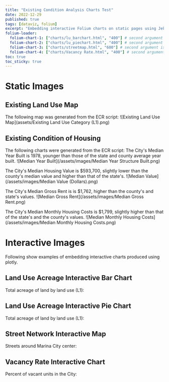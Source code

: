 ```yaml
---
title: "Existing Condition Analysis Charts Test"
date: 2022-12-29
published: true
tags: [dataviz, folium]
excerpt: "Embedding interactive Folium charts on static pages using Jekyll."
folium-loader:
  folium-chart-1: ["charts/lu_barchart.html", "400"] # second argument is the height
  folium-chart-2: ["charts/lu_piechart.html", "400"] # second argument is the height
  folium-chart-3: ["charts/streetmap.html", "600"] # second argument is the height
  folium-chart-4: ["charts/Vacancy Rate.html", "400"] # second argument is the height
toc: true
toc_sticky: true
---
```

# Static Images
## Existing Land Use Map
The following map was generated from the ECR script:
![Existing Land Use Map](assets/Existing Land Use Category (L1).png)

## Existing Condition of Housing
The following charts were generated from the ECR script:
The City's Median Year Built is 1978, younger than those of the state and county average year built.
![Median Year Built](/assets/images/Median Year Structure Built.png)

<!--![The San Juan Mountains are beautiful!](/assets/images/san-juan-mountains.jpg "San Juan Mountains")-->

The City's Median Housing Value is $593,700, slightly lower than the county's median value and higher than that of the state's.
![Median Value](/assets/images/Median Value (Dollars).png)

The City's Median Gross Rent is is $1,762, higher than the county's and state's values.
![Median Gross Rent](/assets/images/Median Gross Rent.png)

The City's Median Monthly Housing Costs is $1,799, slightly higher than that of the state's and the county's values.
![Median Monthly Housing Costs](/assets/images/Median Monthly Housing Costs.png)


# Interactive Images
Following show examples of embedding interactive charts produced using plotly.

## Land Use Acreage Interactive Bar Chart

Total acreage of land by land use (L1):

<div id="folium-chart-1"></div>

## Land Use Acreage Interactive Pie Chart

Total acreage of land by land use (L1):

<div id="folium-chart-2"></div>

## Street Network Interactive Map

Streets around Marina City center:

<div id="folium-chart-3"></div>

## Vacancy Rate Interactive Chart

Percent of vacant units in the City:

<div id="folium-chart-4"></div>

